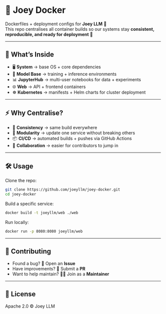 # 🐳 Joey Docker

Dockerfiles + deployment configs for **Joey LLM** 🦘  
This repo centralises all container builds so our systems stay **consistent, reproducible, and ready for deployment** 🚀  

---

## 📂 What’s Inside

- 🖥️ **System** → base OS + core dependencies  
- 🤖 **Model Base** → training + inference environments  
- 📊 **JupyterHub** → multi-user notebooks for data + experiments  
- 🌐 **Web** → API + frontend containers  
- ☸️ **Kubernetes** → manifests + Helm charts for cluster deployment  

---

## ⚡ Why Centralise?
- 🔁 **Consistency** → same build everywhere  
- 🧩 **Modularity** → update one service without breaking others  
- 📦 **CI/CD** → automated builds + pushes via GitHub Actions  
- 👥 **Collaboration** → easier for contributors to jump in  

---

## 🛠️ Usage
Clone the repo:
```bash
git clone https://github.com/joeyllm/joey-docker.git
cd joey-docker
```

Build a specific service:
```bash
docker build -t joeyllm/web ./web
```

Run locally:
```bash
docker run -p 8080:8080 joeyllm/web
```

---

## 🤝 Contributing
- Found a bug? 🐛 Open an **Issue**  
- Have improvements? 🔧 Submit a **PR**  
- Want to help maintain? 🧑‍💻 Join as a **Maintainer**  

---

## 📜 License
Apache 2.0 © Joey LLM
